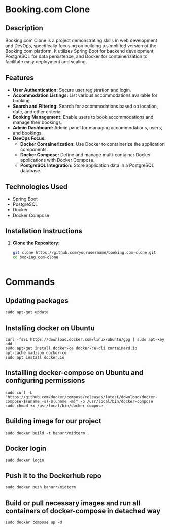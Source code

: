 # Booking.com Clone

## Description
Booking.com Clone is a project demonstrating skills in web development and DevOps, specifically focusing on building a simplified version of the Booking.com platform. It utilizes Spring Boot for backend development, PostgreSQL for data persistence, and Docker for containerization to facilitate easy deployment and scaling.

## Features
- **User Authentication:** Secure user registration and login.
- **Accommodation Listings:** List various accommodations available for booking.
- **Search and Filtering:** Search for accommodations based on location, date, and other criteria.
- **Booking Management:** Enable users to book accommodations and manage their bookings.
- **Admin Dashboard:** Admin panel for managing accommodations, users, and bookings.
- **DevOps Focus:**
  - **Docker Containerization:** Use Docker to containerize the application components.
  - **Docker Compose:** Define and manage multi-container Docker applications with Docker Compose.
  - **PostgreSQL Integration:** Store application data in a PostgreSQL database.
  
## Technologies Used
- Spring Boot
- PostgreSQL
- Docker
- Docker Compose

## Installation Instructions
1. **Clone the Repository:**
   ```bash
   git clone https://github.com/yourusername/booking.com-clone.git
   cd booking.com-clone



# Commands

## Updating packages
```
sudo apt-get update
```

## Installing docker on Ubuntu
```
curl -fsSL https://download.docker.com/linux/ubuntu/gpg | sudo apt-key add -
sudo apt-get install docker-ce docker-ce-cli containerd.io
apt-cache madison docker-ce
sudo apt install docker.io
```

## Installling docker-compose on Ubuntu and configuring permissions
```
sudo curl -L "https://github.com/docker/compose/releases/latest/download/docker-compose-$(uname -s)-$(uname -m)" -o /usr/local/bin/docker-compose
sudo chmod +x /usr/local/bin/docker-compose
```

## Building image for our project
```
sudo docker build -t banurr/midterm .
```

## Docker login
```
sudo docker login
```

## Push it to the Dockerhub repo
```
sudo docker push banurr/midterm
```

## Build or pull necessary images and run all containers of docker-compose in detached way
```
sudo docker compose up -d
```
